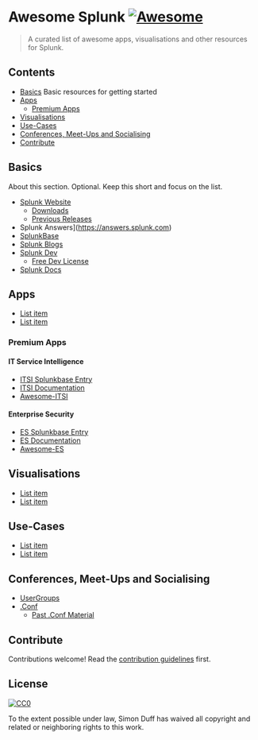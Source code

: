 # Awesome Splunk [![Awesome](https://awesome.re/badge.svg)](https://awesome.re)

> A curated list of awesome apps, visualisations and other resources for Splunk.

## Contents

- [Basics](#basics) Basic resources for getting started
- [Apps](#apps)
  - [Premium Apps](#premium-apps)
- [Visualisations](#visualisations)
- [Use-Cases](#use-cases)
- [Conferences, Meet-Ups and Socialising](#conferences-meet-ups-and-socialising)
- [Contribute](#contribute)

## Basics

About this section. Optional. Keep this short and focus on the list.

- [Splunk Website](https://splunk.com)
  - [Downloads](https://www.splunk.com/download)
  - [Previous Releases](https://www.splunk.com/page/previous_releases)
- Splunk Answers](https://answers.splunk.com)
- [SplunkBase](https://splunkbase.splunk.com)
- [Splunk Blogs](https://blogs.splunk.com/)
- [Splunk Dev](https://dev.splunk.com)
  - [Free Dev License](httpis://dev.splunk.com/page/developer_license_sign_up)
- [Splunk Docs](https://docs.splunk.com/)

## Apps
- [List item](http://example.com)
- [List item](http://example.com)

### Premium Apps
#### IT Service Intelligence
- [ITSI Splunkbase Entry](http://example.com)
- [ITSI Documentation](http://example.com)
- [Awesome-ITSI](http://example.com)

#### Enterprise Security
- [ES Splunkbase Entry](http://example.com)
- [ES Documentation](http://example.com)
- [Awesome-ES](http://example.com)

## Visualisations
- [List item](http://example.com)
- [List item](http://example.com)

## Use-Cases
- [List item](http://example.com)
- [List item](http://example.com)

## Conferences, Meet-Ups and Socialising
- [UserGroups](https://usergroups.splunk.com/)
- [.Conf](https://conf.splunk.com)
  - [Past .Conf Material](https://conf.splunk.com/watch/conf-online.html)

## Contribute
Contributions welcome! Read the [contribution guidelines](contributing.md) first.

## License
[![CC0](https://mirrors.creativecommons.org/presskit/buttons/88x31/svg/cc-zero.svg)](https://creativecommons.org/publicdomain/zero/1.0)

To the extent possible under law, Simon Duff has waived all copyright and
related or neighboring rights to this work.

